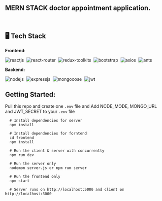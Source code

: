 ## MERN STACK doctor appointment application.

<br>

## 🖥️ Tech Stack

**Frontend:**

![reactjs](https://img.shields.io/badge/React-20232A?style=for-the-badge&logo=react&logoColor=61DAFB)&nbsp;
![react-router](https://img.shields.io/badge/React_Router-CA4245?style=for-the-badge&logo=react-router&logoColor=white)&nbsp;
![redux-toolkits](https://img.shields.io/badge/Redux-toolkits-593D88?style=for-the-badge&logo=redux&logoColor=white)&nbsp;
![bootstrap](https://img.shields.io/badge/Bootstrap_CSS-38B2AC?style=for-the-badge&logo=bootstrap-css&logoColor=white)&nbsp;
![axios](https://img.shields.io/badge/Axios-38B2AC?style=for-the-badge&logo=axios&logoColor=white)&nbsp;
![ants](https://img.shields.io/badge/Antd-38B2AC?style=for-the-badge&logo=antd&logoColor=white)&nbsp;

**Backend:**

![nodejs](https://img.shields.io/badge/Node.js-43853D?style=for-the-badge&logo=node.js&logoColor=white)&nbsp;
![expressjs](https://img.shields.io/badge/Express.js-000000?style=for-the-badge&logo=express&logoColor=white)&nbsp;
![mongooose](https://img.shields.io/badge/Mongoose-4EA94B?style=for-the-badge&logo=mongodb&logoColor=white)&nbsp;
![jwt](https://img.shields.io/badge/JWT-000000?style=for-the-badge&logo=JSON%20web%20tokens&logoColor=white)&nbsp;

## Getting Started:

Pull this repo and create one `.env` file and Add NODE_MODE, MONGO_URL and JWT_SECRET to your `.env` file

```
  # Install dependencies for server
  npm install

  # Install dependencies for forntend
  cd frontend
  npm install

  # Run the client & server with concurrently
  npm run dev

  # Run the server only
  nodemon server.js or npm run server

  # Run the frontend only
  npm start

  # Server runs on http://localhost:5000 and client on http://localhost:3000
```
